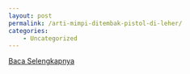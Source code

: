 ```yaml
---
layout: post
permalink: /arti-mimpi-ditembak-pistol-di-leher/
categories:
    - Uncategorized
---
```


[Baca Selengkapnya](/10)